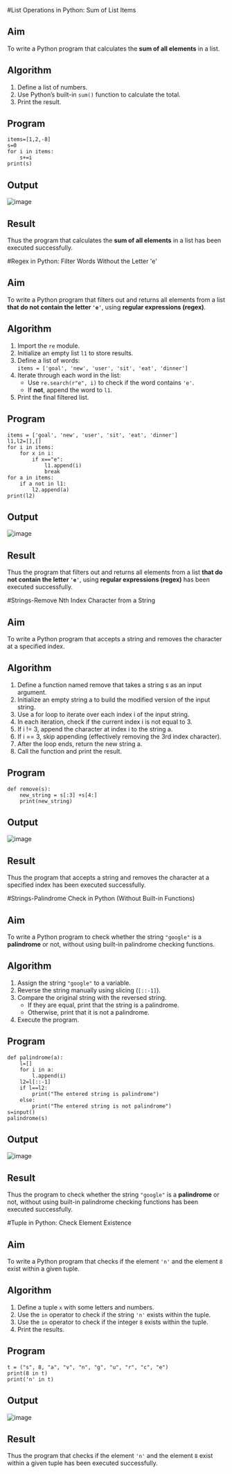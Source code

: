 
#List Operations in Python: Sum of List Items
## Aim
To write a Python program that calculates the **sum of all elements** in a list.
## Algorithm
1. Define a list of numbers.
2. Use Python’s built-in `sum()` function to calculate the total.
3. Print the result.
## Program
```
items=[1,2,-8]
s=0
for i in items:
    s+=i
print(s)
```
## Output
![image](https://github.com/user-attachments/assets/8f741ed7-beaa-43ee-944b-06984ec5c9e2)
## Result
Thus the program that calculates the **sum of all elements** in a list has been executed successfully.

#Regex in Python: Filter Words Without the Letter 'e'
## Aim
To write a Python program that filters out and returns all elements from a list **that do not contain the letter `'e'`**, using **regular expressions (regex)**.
## Algorithm
1. Import the `re` module.
2. Initialize an empty list `l1` to store results.
3. Define a list of words:  
   `items = ['goal', 'new', 'user', 'sit', 'eat', 'dinner']`
4. Iterate through each word in the list:
   - Use `re.search(r"e", i)` to check if the word contains `'e'`.
   - If **not**, append the word to `l1`.
5. Print the final filtered list.
## Program
```
items = ['goal', 'new', 'user', 'sit', 'eat', 'dinner']
l1,l2=[],[]
for i in items:
    for x in i:
        if x=="e":
            l1.append(i)
            break
for a in items:
    if a not in l1:
        l2.append(a)
print(l2)
```
## Output
![image](https://github.com/user-attachments/assets/433478e2-cb17-4b56-82c0-03cc8f57e444)
## Result
Thus the program that filters out and returns all elements from a list **that do not contain the letter `'e'`**, using **regular expressions (regex)** has been executed successfully.

#Strings-Remove Nth Index Character from a String
## Aim
To write a Python program that accepts a string and removes the character at a specified index.
## Algorithm
1. Define a function named remove that takes a string s as an input argument.
2. Initialize an empty string a to build the modified version of the input string.
3. Use a for loop to iterate over each index i of the input string.
4. In each iteration, check if the current index i is not equal to 3.
5. If i != 3, append the character at index i to the string a.
6. If i == 3, skip appending (effectively removing the 3rd index character).
7. After the loop ends, return the new string a.
8. Call the function and print the result.
## Program
```
def remove(s):
    new_string = s[:3] +s[4:]
    print(new_string)
```
## Output
![image](https://github.com/user-attachments/assets/23c67dfc-fdfe-45b9-895a-1013cba1423f)
## Result
Thus the program that accepts a string and removes the character at a specified index has been executed successfully.

#Strings-Palindrome Check in Python (Without Built-in Functions)
## Aim
To write a Python program to check whether the string `"google"` is a **palindrome** or not, without using built-in palindrome checking functions.
## Algorithm
1. Assign the string `"google"` to a variable.
2. Reverse the string manually using slicing (`[::-1]`).
3. Compare the original string with the reversed string.
   - If they are equal, print that the string is a palindrome.
   - Otherwise, print that it is not a palindrome.
4. Execute the program.
## Program
```
def palindrome(a):
    l=[]
    for i in a:
        l.append(i)
    l2=l[::-1]
    if l==l2:
        print("The entered string is palindrome")
    else:
        print("The entered string is not palindrome")
s=input() 
palindrome(s)
```
## Output
![image](https://github.com/user-attachments/assets/2b593a84-af72-4337-9fdf-0111f668efec)
## Result
Thus the program to check whether the string `"google"` is a **palindrome** or not, without using built-in palindrome checking functions has been executed successfully.

#Tuple in Python: Check Element Existence
## Aim
To write a Python program that checks if the element `'n'` and the element `8` exist within a given tuple.
## Algorithm
1. Define a tuple `x` with some letters and numbers.
2. Use the `in` operator to check if the string `'n'` exists within the tuple.
3. Use the `in` operator to check if the integer `8` exists within the tuple.
4. Print the results.
## Program
```
t = ("s", 8, "a", "v", "n", "g", "u", "r", "c", "e")
print(8 in t)
print('n' in t)
```
## Output
![image](https://github.com/user-attachments/assets/65c04952-07a3-459f-8913-5fa9e9c962bb)

## Result
Thus the program that checks if the element `'n'` and the element `8` exist within a given tuple has been executed successfully.
